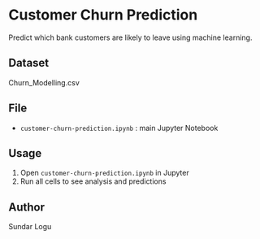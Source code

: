 # Customer Churn Prediction

Predict which bank customers are likely to leave using machine learning.

## Dataset
Churn_Modelling.csv

## File
- `customer-churn-prediction.ipynb` : main Jupyter Notebook

## Usage
1. Open `customer-churn-prediction.ipynb` in Jupyter
2. Run all cells to see analysis and predictions

## Author
Sundar Logu


